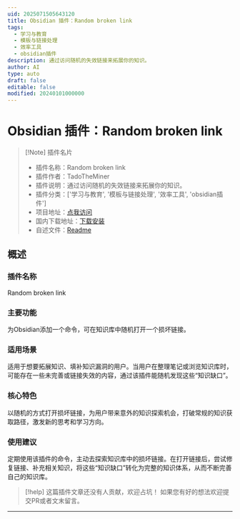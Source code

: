 ```yaml
---
uid: 2025071505643120
title: Obsidian 插件：Random broken link
tags:
  - 学习与教育
  - 模板与链接处理
  - 效率工具
  - obsidian插件
description: 通过访问随机的失效链接来拓展你的知识。
author: AI
type: auto
draft: false
editable: false
modified: 20240101000000
---
```


# Obsidian 插件：Random broken link

> [!Note] 插件名片
> - 插件名称：Random broken link
> - 插件作者：TadoTheMiner
> - 插件说明：通过访问随机的失效链接来拓展你的知识。
> - 插件分类：['学习与教育', '模板与链接处理', '效率工具', 'obsidian插件']
> - 项目地址：[点我访问](https://github.com/janTatesa/obsidian-open-random-broken-link)
> - 国内下载地址：[下载安装](https://pkmer.cn/products/plugin/pluginMarket/?random-broken-link)
> - 自述文件：[Readme](https://ghproxy.net/https://raw.githubusercontent.com/janTatesa/obsidian-open-random-broken-link/master/README.md)



## 概述

### 插件名称
Random broken link

### 主要功能
为Obsidian添加一个命令，可在知识库中随机打开一个损坏链接。

### 适用场景
适用于想要拓展知识、填补知识漏洞的用户。当用户在整理笔记或浏览知识库时，可能存在一些未完善或链接失效的内容，通过该插件能随机发现这些“知识缺口”。

### 核心特色
以随机的方式打开损坏链接，为用户带来意外的知识探索机会，打破常规的知识获取路径，激发新的思考和学习方向。

### 使用建议
定期使用该插件的命令，主动去探索知识库中的损坏链接。在打开链接后，尝试修复链接、补充相关知识，将这些“知识缺口”转化为完整的知识体系，从而不断完善自己的知识库。


> [!help] 
> 这篇插件文章还没有人贡献，欢迎占坑！
> 如果您有好的想法欢迎提交PR或者文末留言。
> 

---


